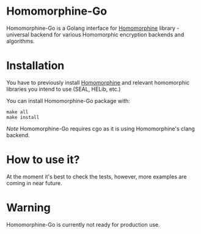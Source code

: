 # Homomorphine-Go
Homomorphine-Go is a Golang interface for [Homomorphine](https://github.com/caboom/homomorphine) library - universal backend for various Homomorphic encryption backends and algorithms.

# Installation
You have to previously install [Homomorphine](https://github.com/caboom/homomorphine) and relevant homomorphic libraries you intend to use (SEAL, HELib, etc.)

You can install Homomorphine-Go  package with:
``` shell
make all
make install
```

*Note* Homomorphine-Go requires cgo as it is using Homomorphine's clang backend.

# How to use it?

At the moment it's best to check the tests, however, more examples are coming in near future.

# Warning 

Homomorphine-Go is currently not ready for production use.
